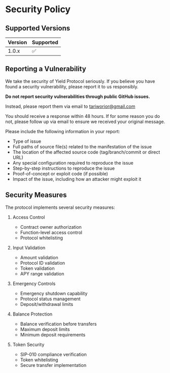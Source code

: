 # Security Policy

## Supported Versions

| Version | Supported          |
| ------- | ------------------ |
| 1.0.x   | :white_check_mark: |

## Reporting a Vulnerability

We take the security of Yield Protocol seriously. If you believe you have found a security vulnerability, please report it to us responsibly.

**Do not report security vulnerabilities through public GitHub issues.**

Instead, please report them via email to [tariworior@gmail.com](mailto:tariworior@gmail.com)

You should receive a response within 48 hours. If for some reason you do not, please follow up via email to ensure we received your original message.

Please include the following information in your report:

- Type of issue
- Full paths of source file(s) related to the manifestation of the issue
- The location of the affected source code (tag/branch/commit or direct URL)
- Any special configuration required to reproduce the issue
- Step-by-step instructions to reproduce the issue
- Proof-of-concept or exploit code (if possible)
- Impact of the issue, including how an attacker might exploit it

## Security Measures

The protocol implements several security measures:

1. Access Control

   - Contract owner authorization
   - Function-level access control
   - Protocol whitelisting

2. Input Validation

   - Amount validation
   - Protocol ID validation
   - Token validation
   - APY range validation

3. Emergency Controls

   - Emergency shutdown capability
   - Protocol status management
   - Deposit/withdrawal limits

4. Balance Protection

   - Balance verification before transfers
   - Maximum deposit limits
   - Minimum deposit requirements

5. Token Security
   - SIP-010 compliance verification
   - Token whitelisting
   - Secure transfer implementation
